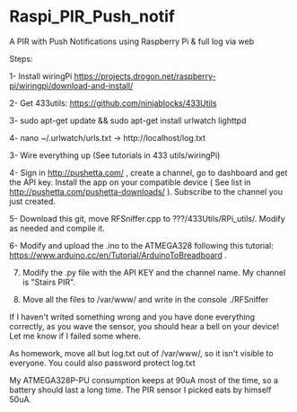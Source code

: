 # Raspi_PIR_Push_notif
A PIR with Push Notifications using Raspberry Pi & full log via web


Steps: 

1- Install wiringPi https://projects.drogon.net/raspberry-pi/wiringpi/download-and-install/

2- Get 433utils:  https://github.com/ninjablocks/433Utils

3- sudo apt-get update && sudo apt-get install urlwatch lighttpd

4- nano ~/.urlwatch/urls.txt -> http://localhost/log.txt

3- Wire everything up (See tutorials in 433 utils/wiringPi)

4- Sign in http://pushetta.com/ , create a channel, go to dashboard and get the API key.  Install the app on your compatible device ( See list in http://pushetta.com/pushetta-downloads/ ). Subscribe to the channel you just created. 

5- Download this git, move RFSniffer.cpp to ???/433Utils/RPi_utils/. Modify as needed and compile it. 

6- Modify and upload the .ino to the ATMEGA328 following this tutorial: https://www.arduino.cc/en/Tutorial/ArduinoToBreadboard . 

7. Modify the .py file with the API KEY and the channel name. My channel is "Stairs PIR". 

8. Move all the files to /var/www/ and write in the console ./RFSniffer


If I haven't writed something wrong and you have done everything correctly, as you wave the sensor, you should hear a bell on your device! Let me know if I failed some where. 


As homework, move all but log.txt out of /var/www/, so it isn't visible to everyone. You could also password protect log.txt

My ATMEGA328P-PU consumption keeps at 90uA most of the time, so a battery should last a long time. The PIR sensor I picked eats by himself 50uA. 

